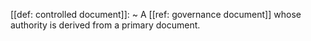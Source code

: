 [[def: controlled document]]:
~ A [[ref: governance document]] whose authority is derived from a primary document.


